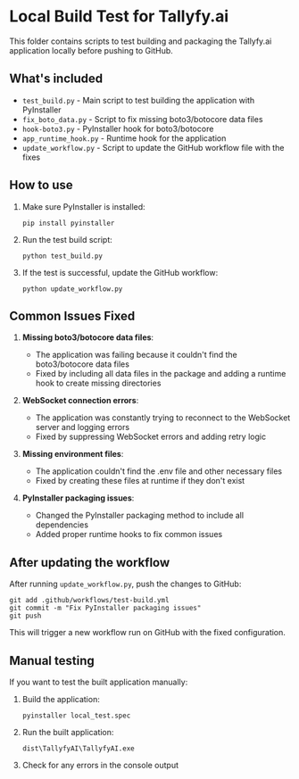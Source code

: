 # Local Build Test for Tallyfy.ai

This folder contains scripts to test building and packaging the Tallyfy.ai application locally before pushing to GitHub.

## What's included

- `test_build.py` - Main script to test building the application with PyInstaller
- `fix_boto_data.py` - Script to fix missing boto3/botocore data files
- `hook-boto3.py` - PyInstaller hook for boto3/botocore
- `app_runtime_hook.py` - Runtime hook for the application
- `update_workflow.py` - Script to update the GitHub workflow file with the fixes

## How to use

1. Make sure PyInstaller is installed:
   ```
   pip install pyinstaller
   ```

2. Run the test build script:
   ```
   python test_build.py
   ```

3. If the test is successful, update the GitHub workflow:
   ```
   python update_workflow.py
   ```

## Common Issues Fixed

1. **Missing boto3/botocore data files**:
   - The application was failing because it couldn't find the boto3/botocore data files
   - Fixed by including all data files in the package and adding a runtime hook to create missing directories

2. **WebSocket connection errors**:
   - The application was constantly trying to reconnect to the WebSocket server and logging errors
   - Fixed by suppressing WebSocket errors and adding retry logic

3. **Missing environment files**:
   - The application couldn't find the .env file and other necessary files
   - Fixed by creating these files at runtime if they don't exist

4. **PyInstaller packaging issues**:
   - Changed the PyInstaller packaging method to include all dependencies
   - Added proper runtime hooks to fix common issues

## After updating the workflow

After running `update_workflow.py`, push the changes to GitHub:

```
git add .github/workflows/test-build.yml
git commit -m "Fix PyInstaller packaging issues"
git push
```

This will trigger a new workflow run on GitHub with the fixed configuration.

## Manual testing

If you want to test the built application manually:

1. Build the application:
   ```
   pyinstaller local_test.spec
   ```

2. Run the built application:
   ```
   dist\TallyfyAI\TallyfyAI.exe
   ```

3. Check for any errors in the console output 